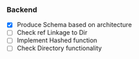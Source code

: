 ### Backend
- [X] Produce Schema based on architecture
- [ ] Check ref Linkage to Dir
- [ ] Implement Hashed function
- [ ] Check Directory functionality